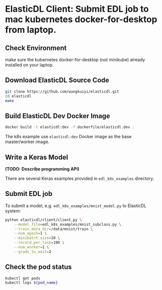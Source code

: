 # ElasticDL Client: Submit EDL job to mac kubernetes docker-for-desktop from laptop.

## Check Environment

make sure the kubernetes docker-for-desktop (not minikube) already installed on your laptop.

## Download ElasticDL Source Code
```bash
git clone https://github.com/wangkuiyi/elasticdl.git
cd elasticdl
make
```

## Build ElasticDL Dev Docker Image
```bash
docker build -t elasticdl:dev -f dockerfile/elasticdl.dev .
```
The k8s example use `elasticdl:dev` Docker image as the base master/worker image.


## Write a Keras Model

**(TODO: Describe programming API)**

There are several Keras examples provided in `edl_k8s_examples` directory.

## Submit EDL job

To submit a model, e.g. `edl_k8s_examples/mnist_model.py` to ElasticDL system:

```bash
python elasticdl/client/client.py \
    --model_file=edl_k8s_examples/mnist_subclass.py \
    --train_data_dir=/data/mnist/train \
    --num_epoch=1 \
    --minibatch_size=10 \
    --record_per_task=100 \
    --num_worker=1 \
    --grads_to_wait=2
```

## Check the pod status

```bash
kubectl get pods
kubectl logs ${pod_name}
```
